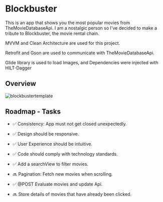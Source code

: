 
# Blockbuster

This is an app that shows you the most popular movies from TheMovieDatabaseApi.
I am a nostalgic person so I've decided to make a tribute to Blockbuster, the movie rental chain.


MVVM and Clean Architecture are used for this project.

Retrofit and Gson are used to communicate with TheMovieDatabaseApi.

Glide library is used to load Images, and  Dependencies were injected with HILT-Dagger

## Overview
![blockbustertemplate](https://user-images.githubusercontent.com/97983772/180516916-8a92dc88-f5de-49ad-9e2a-a76ddc165587.png)




## Roadmap - Tasks

- :white_check_mark: Consistency: App must not get closed unexpectedly.

- :white_check_mark: Design should be responsive.

- :white_check_mark: User Experience should be intuitive.

- :white_check_mark: Code should comply with technology standards.

- :white_check_mark: Add a searchView to filter movies.

- :soon: Pagination: Fetch new movies when scrolling.

- :white_check_mark: @POST Evaluate movies and update Api.

- :soon: Store details of movies that have already been clicked.
